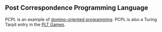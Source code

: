 Post Correspondence Programming Language
--------

PCPL is an example of [domino-oriented programming](https://davidlazar.github.io/PCPL/).
PCPL is also a Turing Tarpit entry in the [PLT Games](http://www.pltgames.com/competition/2012/12).
